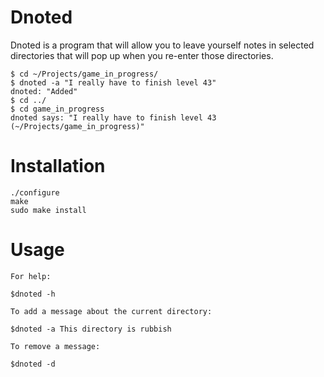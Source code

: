Dnoted
=======

Dnoted is a program that will allow you to leave yourself notes in selected directories that will pop up when you re-enter those directories.


````
$ cd ~/Projects/game_in_progress/
$ dnoted -a "I really have to finish level 43"
dnoted: "Added"
$ cd ../
$ cd game_in_progress
dnoted says: "I really have to finish level 43 (~/Projects/game_in_progress)"
````

Installation
============

````
./configure
make
sudo make install
````

Usage
=====

````
For help: 

$dnoted -h 

To add a message about the current directory:

$dnoted -a This directory is rubbish

To remove a message:

$dnoted -d

````
